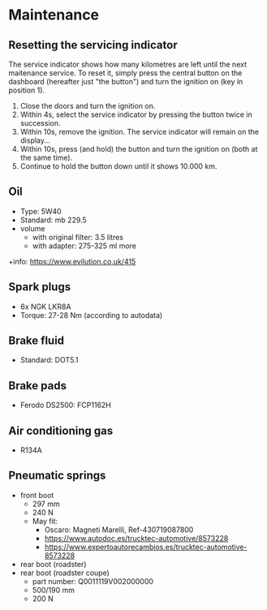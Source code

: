 # Maintenance

## Resetting the servicing indicator

The service indicator shows how many kilometres are left until the next
maitenance service. To reset it, simply press the central button on the
dashboard (hereafter just "the button") and turn the ignition on (key in
position 1).

1. Close the doors and turn the ignition on.
2. Within 4s, select the service indicator by pressing the button twice in
   succession.
3. Within 10s, remove the ignition. The service indicator will remain on the
   display...
4. Within 10s, press (and hold) the button and turn the ignition on (both at the
   same time).
5. Continue to hold the button down until it shows 10.000 km.

## Oil

- Type: 5W40
- Standard: mb 229.5
- volume
  - with original filter: 3.5 litres
  - with adapter: 275-325 ml more 
  
+info: https://www.evilution.co.uk/415

## Spark plugs

- 6x NGK LKR8A
- Torque: 27-28 Nm (according to autodata)


##  Brake fluid

- Standard: DOT5.1


## Brake pads

- Ferodo DS2500: FCP1162H

## Air conditioning gas

- R134A

## Pneumatic springs

- front boot
  - 297 mm
  - 240 N
  - May fit:
    - Oscaro: Magneti Marelli, Ref-430719087800
    - https://www.autodoc.es/trucktec-automotive/8573228
    - https://www.expertoautorecambios.es/trucktec-automotive-8573228
- rear boot (roadster)
- rear boot (roadster coupe)
  - part number: Q0011119V002000000
  - 500/190 mm
  - 200 N
